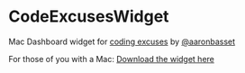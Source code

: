 CodeExcusesWidget
=================

Mac Dashboard widget for [coding excuses](https://github.com/aaronbassett/Bad-Tools) by [@aaronbasset](https://twitter.com/aaronbassett)

For those of you with a Mac: [Download the widget here](https://dl.dropboxusercontent.com/u/3760856/CodeExcuses.zip)
